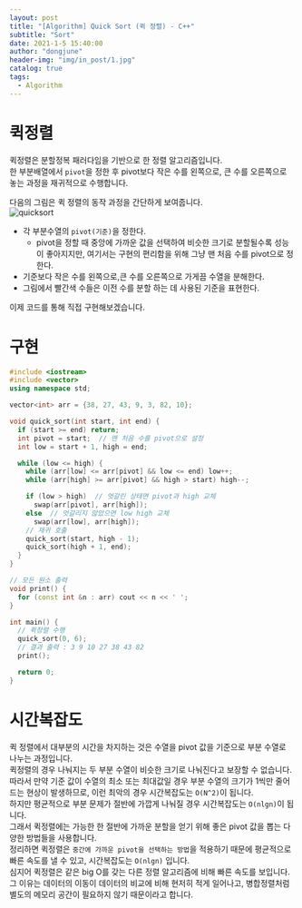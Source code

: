 ```yaml
---
layout: post
title: "[Algorithm] Quick Sort (퀵 정렬) - C++"
subtitle: "Sort"
date: 2021-1-5 15:40:00
author: "dongjune"
header-img: "img/in_post/1.jpg"
catalog: true
tags:
  - Algorithm
---
```

# 퀵정렬
퀵정렬은 분할정복 패러다임을 기반으로 한 정렬 알고리즘입니다.  
한 부분배열에서 ```pivot```을 정한 후 pivot보다 작은 수를 왼쪽으로, 큰 수를 오른쪽으로 놓는 과정을 재귀적으로 수행합니다.  

다음의 그림은 퀵 정렬의 동작 과정을 간단하게 보여줍니다.  
![quicksort](https://user-images.githubusercontent.com/53213397/103615754-7b62c700-4f6e-11eb-8b46-8586d1fc3538.jpeg)
- 각 부분수열의 ```pivot(기준)```을 정한다. 
  - pivot을 정할 때 중앙에 가까운 값을 선택하여 비슷한 크기로 분할될수록 성능이 좋아지지만, 여기서는 구현의 편리함을 위해 그냥 맨 처음 수를 pivot으로 정한다.
- 기준보다 작은 수를 왼쪽으로,큰 수를 오른쪽으로 가게끔 수열을 분해한다.
- 그림에서 빨간색 수들은 이전 수를 분할 하는 데 사용된 기준을 표현한다.

  
이제 코드를 통해 직접 구현해보겠습니다.
# 구현
```c++
#include <iostream>
#include <vector>
using namespace std;

vector<int> arr = {38, 27, 43, 9, 3, 82, 10};

void quick_sort(int start, int end) {
  if (start >= end) return;
  int pivot = start;  // 맨 처음 수를 pivot으로 설정
  int low = start + 1, high = end;

  while (low <= high) {
    while (arr[low] <= arr[pivot] && low <= end) low++;
    while (arr[high] >= arr[pivot] && high > start) high--;

    if (low > high)  // 엇갈린 상태면 pivot과 high 교체
      swap(arr[pivot], arr[high]);
    else  // 엇갈리지 않았으면 low high 교체
      swap(arr[low], arr[high]);
    // 재귀 호출
    quick_sort(start, high - 1);
    quick_sort(high + 1, end);
  }
}

// 모든 원소 출력
void print() {
  for (const int &n : arr) cout << n << ' ';
}

int main() {
  // 퀵정렬 수행
  quick_sort(0, 6);
  // 결과 출력 : 3 9 10 27 38 43 82
  print();

  return 0;
}
```
# 시간복잡도
퀵 정렬에서 대부분의 시간을 차지하는 것은 수열을 pivot 값을 기준으로 부분 수열로 나누는 과정입니다.  
퀵정렬의 경우 나눠지는 두 부분 수열이 비슷한 크기로 나눠진다고 보장할 수 없습니다.  
따라서 만약 기준 값이 수열의 최소 또는 최대값일 경우 부분 수열의 크기가 1씩만 줄어드는 현상이 발생하므로, 이런 최악의 경우 시간복잡도는 ```O(N^2)```이 됩니다.  
하지만 평균적으로 부분 문제가 절반에 가깝게 나눠질 경우 시간복잡도는 ```O(nlgn)```이 됩니다.  
그래서 퀵정렬에는 가능한 한 절반에 가까운 분할을 얻기 위해 좋은 pivot 값을 뽑는 다양한 방법들을 사용합니다.  
정리하면 퀵정렬은 ```중간에 가까운 pivot을 선택하는 방법```을 적용하기 때문에 평균적으로 빠른 속도를 낼 수 있고, 시간복잡도는 ```O(nlgn)``` 입니다.  
심지어 퀵정렬은 같은 big O를 갖는 다른 정렬 알고리즘에 비해 빠른 속도를 보입니다. 
그 이유는 데이터의 이동이 데이터의 비교에 비해 현저히 적게 일어나고, 병합정렬처럼 별도의 메모리 공간이 필요하지 않기 때문이라고 합니다.